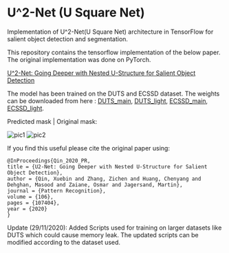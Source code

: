 # U^2-Net (U Square Net)
Implementation of U^2-Net(U Square Net) architecture in TensorFlow for salient object detection and segmentation.

This repository contains the tensorflow implementation of the below paper. The original implementation was done on PyTorch. 

[U^2-Net: Going Deeper with Nested U-Structure for Salient Object Detection](https://arxiv.org/pdf/2005.09007.pdf)

The model has been trained on the DUTS and ECSSD dataset. The weights can be downloaded from here : [DUTS_main](https://drive.google.com/file/d/1Xx42fiMbWzUVxt27OC4zLvnqKjPFgaGF/view?usp=sharing), [DUTS_light](https://drive.google.com/file/d/1wygI2pcW-Wczc2RGJQwvROjGOuD5_mAT/view?usp=sharing), [ECSSD_main](https://drive.google.com/file/d/1-K9lMWTWN8oXD3z2EEOhdIQ57iapIWv3/view?usp=sharing), [ECSSD_light](https://drive.google.com/file/d/1aPlkXTOsuZrx_HT9cXBC0I_hewa74Ns8/view?usp=sharing).

Predicted mask                    | Original mask:

![pic1](https://raw.githubusercontent.com/Akhilesh64/U-2-Net/main/predicted_masks/img1.png)       ![pic2](https://raw.githubusercontent.com/Akhilesh64/U-2-Net/main/predicted_masks/ground_truth.png)

If you find this useful please cite the original paper using:

```
@InProceedings{Qin_2020_PR,
title = {U2-Net: Going Deeper with Nested U-Structure for Salient Object Detection},
author = {Qin, Xuebin and Zhang, Zichen and Huang, Chenyang and Dehghan, Masood and Zaiane, Osmar and Jagersand, Martin},
journal = {Pattern Recognition},
volume = {106},
pages = {107404},
year = {2020}
}
```


Update (29/11/2020):
Added Scripts used for training on larger datasets like DUTS which could cause memory leak. The updated scripts can be modified according to the dataset used.
